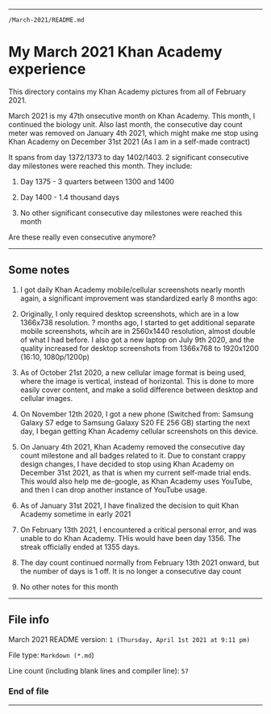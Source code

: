 
***

`/March-2021/README.md`

# My March 2021 Khan Academy experience

This directory contains my Khan Academy pictures from all of February 2021.

March 2021 is my 47th onsecutive month on Khan Academy. This month, I continued the biology unit. Also last month, the consecutive day count meter was removed on January 4th 2021, which might make me stop using Khan Academy on December 31st 2021 (As I am in a self-made contract)

It spans from day 1372/1373 to day 1402/1403. 2 significant consecutive day milestones were reached this month. They include:

1. Day 1375 - 3 quarters between 1300 and 1400

2. Day 1400 - 1.4 thousand days

3. No other significant consecutive day milestones were reached this month

Are these really even consecutive anymore?

***

## Some notes

1. I got daily Khan Academy mobile/cellular screenshots nearly month again, a significant improvement was standardized early 8 months ago:

2. Originally, I only required desktop screenshots, which are in a low 1366x738 resolution. ? months ago, I started to get additional separate mobile screenshots, whcih are in 2560x1440 resolution, almost double of what I had before. I also got a new laptop on July 9th 2020, and the quality increased for desktop screenshots from 1366x768 to 1920x1200 (16:10, 1080p/1200p)

3. As of October 21st 2020, a new cellular image format is being used, where the image is vertical, instead of horizontal. This is done to more easily cover content, and make a solid difference between desktop and cellular images.

4. On November 12th 2020, I got a new phone (Switched from: Samsung Galaxy S7 edge to Samsung Galaxy S20 FE 256 GB) starting the next day, I began getting Khan Academy cellular screenshots on this device.

5. On January 4th 2021, Khan Academy removed the consecutive day count milestone and all badges related to it. Due to constant crappy design changes, I have decided to stop using Khan Academy on December 31st 2021, as that is when my current self-made trial ends. This would also help me de-google, as Khan Academy uses YouTube, and then I can drop another instance of YouTube usage.

6. As of January 31st 2021, I have finalized the decision to quit Khan Academy sometime in early 2021

7. On February 13th 2021, I encountered a critical personal error, and was unable to do Khan Academy. THis would have been day 1356. The streak officially ended at 1355 days.

8. The day count continued normally from February 13th 2021 onward, but the number of days is 1 off. It is no longer a consecutive day count

9. No other notes for this month

***

## File info

March 2021 README version: `1 (Thursday, April 1st 2021 at 9:11 pm)`

File type: `Markdown (*.md`)

Line count (including blank lines and compiler line): `57`

### End of file

***
